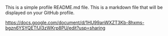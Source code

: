 This is a simple profile README.md file. This is a markdown file that will be displayed on your GitHub profile.

https://docs.google.com/document/d/1HU99anWXZT3Kb-8hxms-bgzn6YSYQETfJI3zWKrp8PU/edit?usp=sharing
